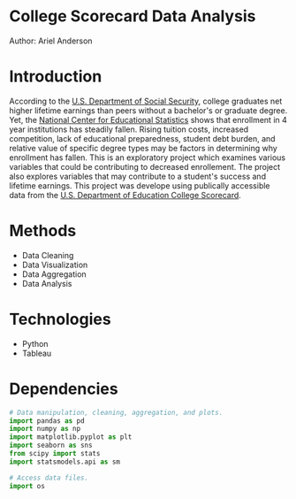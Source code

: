 # College Scorecard Data Analysis 
Author: Ariel Anderson

# Introduction 
According to the [U.S. Department of Social Security](https://www.ssa.gov/policy/docs/research-summaries/education-earnings.html), college graduates net higher lifetime earnings than peers without a bachelor's or graduate degree. Yet, the [National Center for Educational Statistics](https://nces.ed.gov/fastfacts/display.asp?id=98) shows that enrollment in 4 year institutions has steadily fallen. Rising tuition costs, increased competition, lack of educational preparedness, student debt burden, and relative value of specific degree types may be factors in determining why enrollment has fallen. This is an exploratory project which examines various variables that could be contributing to decreased enrollement. The project also explores variables that may contribute to a student's success and lifetime earnings. This project was develope using publically accessible data from the [U.S. Department of Education College Scorecard](https://collegescorecard.ed.gov/). 

# Methods 
* Data Cleaning
* Data Visualization 
* Data Aggregation 
* Data Analysis 

# Technologies 
* Python
* Tableau

# Dependencies 
```python
# Data manipulation, cleaning, aggregation, and plots.
import pandas as pd
import numpy as np
import matplotlib.pyplot as plt
import seaborn as sns
from scipy import stats
import statsmodels.api as sm

# Access data files.
import os
```



